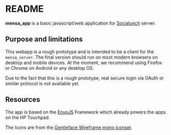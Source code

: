 # README

**mensa_app** is a basic javascript/web application for [Socialunch](https://github.com/chfin/mensa_server) server.

## Purpose and limitations

This webapp is a rough prototype and is intended to be a client for the `mensa_server`. The final version should run on most modern browsers on desktop and mobile devices. At the moment, we recommend using Firefox or Chrome on Android or any desktop OS.

Due to the fact that this is a rough prototype, real secure login via OAuth or similar protocol is not available yet. 


## Resources

The app is based on the [EnyoJS](http://enyojs.com) Framework which already powers the apps on the HP Touchpad. 

The Icons are from the [Gentleface Wireframe mono iconset](http://gentleface.com/free_icon_set.html).